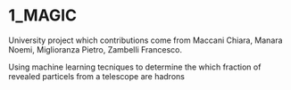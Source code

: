 # 1_MAGIC

University project which contributions come from Maccani Chiara, Manara Noemi, Miglioranza Pietro, Zambelli Francesco.

Using machine learning tecniques to determine the which fraction of revealed particels from a telescope are hadrons
